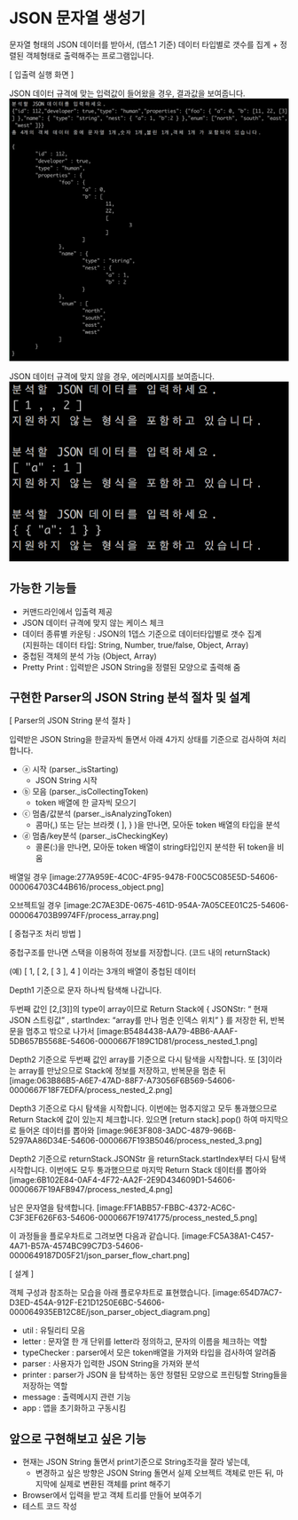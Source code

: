# JSON 문자열 생성기
문자열 형태의 JSON 데이터를 받아서, (뎁스1 기준) 데이터 타입별로 갯수를 집계 + 정렬된 객체형태로 출력해주는 프로그램입니다.

[ 입출력 실행 화면 ]

JSON 데이터 규격에 맞는 입력값이 들어왔을 경우, 결과값을 보여줍니다.
![output_valid](./img/output_valid.png)

JSON 데이터 규격에 맞지 않을 경우, 에러메시지를 보여줍니다.
![output_invalid](./img/output_invalid.png)


## 가능한 기능들
* 커맨드라인에서 입출력 제공
* JSON 데이터 규격에 맞지 않는 케이스 체크
* 데이터 종류별 카운팅 : JSON의 1뎁스 기준으로 데이터타입별로 갯수 집계  
(지원하는 데이터 타입: String, Number, true/false, Object, Array)
* 중첩된 객체의 분석 가능 (Object, Array)
* Pretty Print : 입력받은 JSON String을 정렬된 모양으로 출력해 줌


##  구현한 Parser의 JSON String 분석 절차 및 설계
[ Parser의 JSON String 분석 절차 ]

입력받은 JSON String을 한글자씩 돌면서 아래 4가지 상태를 기준으로 검사하여 처리합니다.

* ⓐ 시작 (parser._isStarting) 
	* JSON String 시작
* ⓑ 모음 (parser._isCollectingToken) 
	* token 배열에 한 글자씩 모으기
* ⓒ 멈춤/값분석 (parser._isAnalyzingToken) 
	* 콤마(,) 또는 닫는 브라켓 ( ], } )을 만나면, 모아둔 token 배열의 타입을 분석
* ⓓ 멈춤/key분석 (parser._isCheckingKey) 
	* 콜론(:)을 만나면, 모아둔 token 배열이 string타입인지 분석한 뒤 token을 비움

배열일 경우
[image:277A959E-4C0C-4F95-9478-F00C5C085E5D-54606-000064703C44B616/process_object.png]

오브젝트일 경우
[image:2C7AE3DE-0675-461D-954A-7A05CEE01C25-54606-000064703B9974FF/process_array.png]


[ 중첩구조 처리 방법 ]

중첩구조를 만나면 스택을 이용하여 정보를 저장합니다. (코드 내의 returnStack)

(예)  [ 1, [ 2, [ 3 ], 4 ] 이라는 3개의 배열이 중첩된 데이터

Depth1 기준으로 문자 하나씩 탐색해 나갑니다. 

두번째 값인 [2,[3]]의 type이 array이므로 Return Stack에 { JSONStr: “ 현재 JSON 스트링값” , startIndex: “array를 만나 멈춘 인덱스 위치” } 를 저장한 뒤, 
반복문을 멈추고 밖으로 나가서
[image:B5484438-AA79-4BB6-AAAF-5DB657B5568E-54606-0000667F189C1D81/process_nested_1.png]

Depth2 기준으로 
두번째 값인 array를 기준으로 다시 탐색을 시작합니다. 
또 [3]이라는 array를 만났으므로 Stack에 정보를 저장하고, 반복문을 멈춘 뒤
[image:063B86B5-A6E7-47AD-88F7-A73056F6B569-54606-0000667F18F7EDFA/process_nested_2.png]

Depth3 기준으로 다시 탐색을 시작합니다.
이번에는 멈추지않고 모두 통과했으므로 Return Stack에 값이 있는지 체크합니다.
있으면 [return stack].pop() 하여 마지막으로 들어온 데이터를 뽑아와
[image:96E3F808-3ADC-4879-966B-5297AA86D34E-54606-0000667F193B5046/process_nested_3.png]
 
Depth2 기준으로 returnStack.JSONStr 을 returnStack.startIndex부터 다시 탐색시작합니다. 
이번에도 모두 통과했으므로 마지막 Return Stack 데이터를 뽑아와 
[image:6B102E84-0AF4-4F72-AA2F-2E9D434609D1-54606-0000667F19AFB947/process_nested_4.png]

남은 문자열을 탐색합니다.
[image:FF1ABB57-FBBC-4372-AC6C-C3F3EF626F63-54606-0000667F19741775/process_nested_5.png]


이 과정들을 플로우차트로 그려보면 다음과 같습니다.
[image:FC5A38A1-C457-4A71-B57A-4574BC99C7D3-54606-0000649187D05F21/json_parser_flow_chart.png]

[ 설계 ]

객체 구성과 참조하는 모습을 아래 플로우차트로 표현했습니다.
[image:654D7AC7-D3ED-454A-912F-E21D1250E6BC-54606-000064935EB12C8E/json_parser_object_diagram.png]

* util : 유틸리티 모음
* letter : 문자열 한 개 단위를 letter라 정의하고, 문자의 이름을 체크하는 역할
* typeChecker : parser에서 모은 token배열을 가져와 타입을 검사하여 알려줌
* parser : 사용자가 입력한 JSON String을 가져와 분석
* printer : parser가 JSON 을 탑색하는 동안 정렬된 모양으로 프린팅할 String들을 저장하는 역할
* message : 출력메시지 관련 기능
* app : 앱을 초기화하고 구동시킴


## 앞으로 구현해보고 싶은 기능
* 현재는 JSON String 돌면서 print기준으로 String조각을 잘라 넣는데,
	* 변경하고 싶은 방향은 JSON String 돌면서 실제 오브젝트 객체로 만든 뒤, 마지막에 실제로 변환된 객체를 print 해주기
* Browser에서 입력을 받고 객체 트리를 만들어 보여주기
* 테스트 코드 작성


